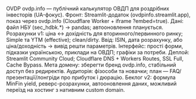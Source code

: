 OVDP
ovdp.info — публічний калькулятор ОВДП для роздрібних інвесторів (UA-фокус).
Фронт: Streamlit-додаток (ovdpinfo.streamlit.app), показ через ovdp.info (Cloudflare Worker + iframe ?embed=true).
Дані: файл НБУ (sec_hdbk.*) → pandas; автооновлення планується.
Розрахунки v1: ціна ↔ дохідність для вторинного/первинного ринку; Simple та YTM (effective); clean/dirty.
Ввід: ISIN, дата розрахунку, або ціна/доходність → вивід решти параметрів.
Інтерфейс: прості форми, підказки українською, приклади на ОВДП; графіки за потреби.
Деплой: Streamlit Community Cloud; Cloudflare DNS + Workers Routes, SSL Full, Cache Bypass.
Мета домену: зберегти бренд ovdp.info, стабільний доступ без редиректів.
Аудиторія: фізособи та новачки; план — FAQ/презентації/лонгріди про прибуток і дюрацію.
Беклог v2: формула MinFin yield, реверс-розрахунки, автооновлення даних, можливий переїзд на хостинг з нативним custom domain.


